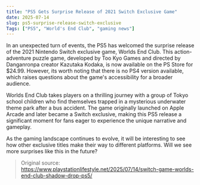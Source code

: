 ```yaml
---
title: "PS5 Gets Surprise Release of 2021 Switch Exclusive Game"
date: 2025-07-14
slug: ps5-surprise-release-switch-exclusive
Tags: ["PS5", "World's End Club", "gaming news"]
---
```


In an unexpected turn of events, the PS5 has welcomed the surprise release of the 2021 Nintendo Switch exclusive game, Worlds End Club. This action-adventure puzzle game, developed by Too Kyo Games and directed by Danganronpa creator Kazutaka Kodaka, is now available on the PS Store for $24.99. However, its worth noting that there is no PS4 version available, which raises questions about the game's accessibility for a broader audience.

Worlds End Club takes players on a thrilling journey with a group of Tokyo school children who find themselves trapped in a mysterious underwater theme park after a bus accident. The game originally launched on Apple Arcade and later became a Switch exclusive, making this PS5 release a significant moment for fans eager to experience the unique narrative and gameplay.

As the gaming landscape continues to evolve, it will be interesting to see how other exclusive titles make their way to different platforms. Will we see more surprises like this in the future? 

> Original source: https://www.playstationlifestyle.net/2025/07/14/switch-game-worlds-end-club-shadow-drop-ps5/